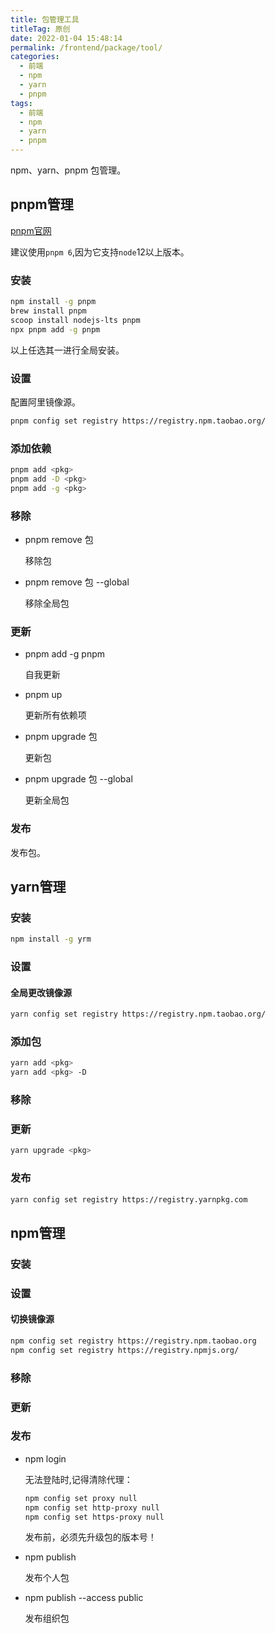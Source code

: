 ```yaml
---
title: 包管理工具
titleTag: 原创
date: 2022-01-04 15:48:14
permalink: /frontend/package/tool/
categories:
  - 前端
  - npm
  - yarn
  - pnpm
tags:
  - 前端
  - npm
  - yarn
  - pnpm
---
```

npm、yarn、pnpm 包管理。

## pnpm管理
[pnpm官网](https://pnpm.io/installation)

建议使用`pnpm 6`,因为它支持`node`12以上版本。

### 安装
```bash
npm install -g pnpm
brew install pnpm
scoop install nodejs-lts pnpm
npx pnpm add -g pnpm
```

以上任选其一进行全局安装。

### 设置
配置阿里镜像源。

```bash
pnpm config set registry https://registry.npm.taobao.org/
```

### 添加依赖
```bash
pnpm add <pkg> 
pnpm add -D <pkg>
pnpm add -g <pkg>
```

### 移除
* pnpm remove 包                            
 
  移除包
* pnpm remove 包 --global                   
  
  移除全局包

### 更新
* pnpm add -g pnpm

  自我更新

* pnpm up                
  
  更新所有依赖项

* pnpm upgrade 包        
  
  更新包
* pnpm upgrade 包 --global   
  
  更新全局包

### 发布
发布包。

## yarn管理
### 安装
```bash
npm install -g yrm
```
### 设置
#### 全局更改镜像源
```bash
yarn config set registry https://registry.npm.taobao.org/
```
### 添加包
```bash
yarn add <pkg>
yarn add <pkg> -D
```
### 移除
### 更新
```bash
yarn upgrade <pkg>
```
### 发布
```bash
yarn config set registry https://registry.yarnpkg.com
```

## npm管理
### 安装
### 设置
#### 切换镜像源
```bash
npm config set registry https://registry.npm.taobao.org
npm config set registry https://registry.npmjs.org/
```
### 移除
### 更新
### 发布
* npm login
  
  无法登陆时,记得清除代理：
    ```bash
    npm config set proxy null
    npm config set http-proxy null
    npm config set https-proxy null
    ```
  
  发布前，必须先升级包的版本号！
* npm publish

    发布个人包
* npm publish --access public
  
    发布组织包